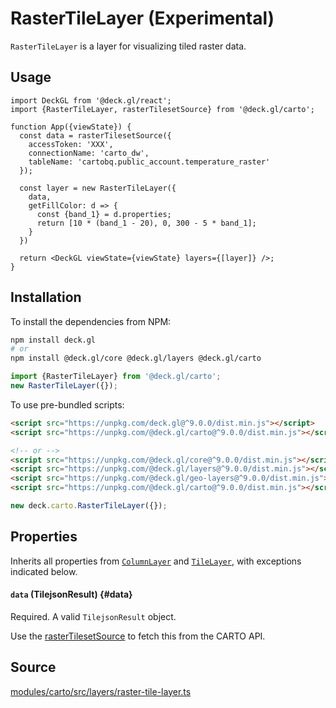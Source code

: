 # RasterTileLayer (Experimental)

`RasterTileLayer` is a layer for visualizing tiled raster data.

## Usage 

```tsx
import DeckGL from '@deck.gl/react';
import {RasterTileLayer, rasterTilesetSource} from '@deck.gl/carto';

function App({viewState}) {
  const data = rasterTilesetSource({
    accessToken: 'XXX',
    connectionName: 'carto_dw',
    tableName: 'cartobq.public_account.temperature_raster'
  });

  const layer = new RasterTileLayer({
    data,
    getFillColor: d => {
      const {band_1} = d.properties;
      return [10 * (band_1 - 20), 0, 300 - 5 * band_1];
    }
  })

  return <DeckGL viewState={viewState} layers={[layer]} />;
}
```

## Installation

To install the dependencies from NPM:

```bash
npm install deck.gl
# or
npm install @deck.gl/core @deck.gl/layers @deck.gl/carto
```

```js
import {RasterTileLayer} from '@deck.gl/carto';
new RasterTileLayer({});
```

To use pre-bundled scripts:

```html
<script src="https://unpkg.com/deck.gl@^9.0.0/dist.min.js"></script>
<script src="https://unpkg.com/@deck.gl/carto@^9.0.0/dist.min.js"></script>

<!-- or -->
<script src="https://unpkg.com/@deck.gl/core@^9.0.0/dist.min.js"></script>
<script src="https://unpkg.com/@deck.gl/layers@^9.0.0/dist.min.js"></script>
<script src="https://unpkg.com/@deck.gl/geo-layers@^9.0.0/dist.min.js"></script>
<script src="https://unpkg.com/@deck.gl/carto@^9.0.0/dist.min.js"></script>
```

```js
new deck.carto.RasterTileLayer({});
```

## Properties

Inherits all properties from [`ColumnLayer`](../layers/column-layer.md) and [`TileLayer`](../geo-layers/tile-layer.md), with exceptions indicated below.


#### `data` (TilejsonResult) {#data}

Required. A valid `TilejsonResult` object.

Use the [rasterTilesetSource](./data-sources.md#rastertilesetsource-experimental) to fetch this from the CARTO API.

## Source

[modules/carto/src/layers/raster-tile-layer.ts](https://github.com/visgl/deck.gl/tree/master/modules/carto/src/layers/raster-tile-layer.ts)
